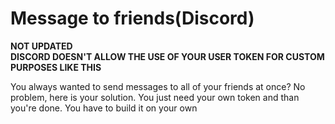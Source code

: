 # Message to friends(Discord)

**NOT UPDATED<br>
DISCORD DOESN'T ALLOW THE USE OF YOUR USER TOKEN FOR CUSTOM PURPOSES LIKE THIS**

You always wanted to send messages to all of your friends at once? No problem, here is your solution. You just need your own token and than you're done.
You have to build it on your own
